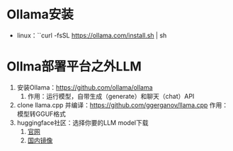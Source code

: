 # Ollama安装
- linux：``curl -fsSL https://ollama.com/install.sh | sh

# Ollma部署平台之外LLM
1. 安装Ollama：https://github.com/ollama/ollama
	1. 作用：运行模型，自带生成（generate）和聊天（chat）API
2. clone llama.cpp 并编译：https://github.com/ggerganov/llama.cpp 作用：模型转GGUF格式
3. huggingface社区：选择你要的LLM model下载
	1. [官网](https://huggingface.co/models)
	2. [国内镜像](https://modelscope.cn/models)




